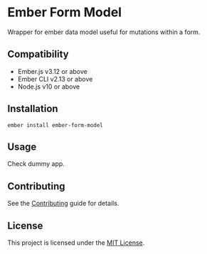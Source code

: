 Ember Form Model
==============================================================================

Wrapper for ember data model useful for mutations within a form.


Compatibility
------------------------------------------------------------------------------

* Ember.js v3.12 or above
* Ember CLI v2.13 or above
* Node.js v10 or above


Installation
------------------------------------------------------------------------------

```
ember install ember-form-model
```


Usage
------------------------------------------------------------------------------

Check dummy app.


Contributing
------------------------------------------------------------------------------

See the [Contributing](CONTRIBUTING.md) guide for details.


License
------------------------------------------------------------------------------

This project is licensed under the [MIT License](LICENSE.md).
